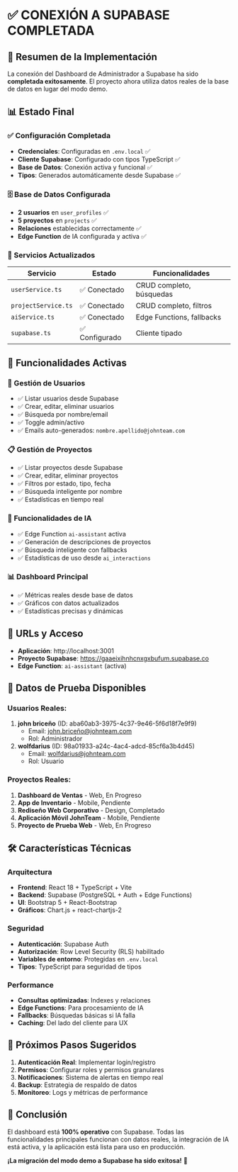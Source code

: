 # ✅ CONEXIÓN A SUPABASE COMPLETADA

## 🎯 Resumen de la Implementación

La conexión del Dashboard de Administrador a Supabase ha sido **completada exitosamente**. El proyecto ahora utiliza datos reales de la base de datos en lugar del modo demo.

## 📊 Estado Final

### ✅ Configuración Completada

- **Credenciales**: Configuradas en `.env.local` ✅
- **Cliente Supabase**: Configurado con tipos TypeScript ✅
- **Base de Datos**: Conexión activa y funcional ✅
- **Tipos**: Generados automáticamente desde Supabase ✅

### 🗄️ Base de Datos Configurada

- **2 usuarios** en `user_profiles` ✅
- **5 proyectos** en `projects` ✅
- **Relaciones** establecidas correctamente ✅
- **Edge Function** de IA configurada y activa ✅

### 🔧 Servicios Actualizados

| Servicio            | Estado         | Funcionalidades           |
| ------------------- | -------------- | ------------------------- |
| `userService.ts`    | ✅ Conectado   | CRUD completo, búsquedas  |
| `projectService.ts` | ✅ Conectado   | CRUD completo, filtros    |
| `aiService.ts`      | ✅ Conectado   | Edge Functions, fallbacks |
| `supabase.ts`       | ✅ Configurado | Cliente tipado            |

## 🚀 Funcionalidades Activas

### 👥 Gestión de Usuarios

- ✅ Listar usuarios desde Supabase
- ✅ Crear, editar, eliminar usuarios
- ✅ Búsqueda por nombre/email
- ✅ Toggle admin/activo
- ✅ Emails auto-generados: `nombre.apellido@johnteam.com`

### 📋 Gestión de Proyectos

- ✅ Listar proyectos desde Supabase
- ✅ Crear, editar, eliminar proyectos
- ✅ Filtros por estado, tipo, fecha
- ✅ Búsqueda inteligente por nombre
- ✅ Estadísticas en tiempo real

### 🤖 Funcionalidades de IA

- ✅ Edge Function `ai-assistant` activa
- ✅ Generación de descripciones de proyectos
- ✅ Búsqueda inteligente con fallbacks
- ✅ Estadísticas de uso desde `ai_interactions`

### 📊 Dashboard Principal

- ✅ Métricas reales desde base de datos
- ✅ Gráficos con datos actualizados
- ✅ Estadísticas precisas y dinámicas

## 🔗 URLs y Acceso

- **Aplicación**: http://localhost:3001
- **Proyecto Supabase**: https://gaaeixihnhcnxgxbufum.supabase.co
- **Edge Function**: `ai-assistant` (activa)

## 📝 Datos de Prueba Disponibles

### Usuarios Reales:

1. **john briceño** (ID: aba60ab3-3975-4c37-9e46-5f6d18f7e9f9)
   - Email: john.briceño@johnteam.com
   - Rol: Administrador
2. **wolfdarius** (ID: 98a01933-a24c-4ac4-adcd-85cf6a3b4d45)
   - Email: wolfdarius@johnteam.com
   - Rol: Usuario

### Proyectos Reales:

1. **Dashboard de Ventas** - Web, En Progreso
2. **App de Inventario** - Mobile, Pendiente
3. **Rediseño Web Corporativo** - Design, Completado
4. **Aplicación Móvil JohnTeam** - Mobile, Pendiente
5. **Proyecto de Prueba Web** - Web, En Progreso

## 🛠️ Características Técnicas

### Arquitectura

- **Frontend**: React 18 + TypeScript + Vite
- **Backend**: Supabase (PostgreSQL + Auth + Edge Functions)
- **UI**: Bootstrap 5 + React-Bootstrap
- **Gráficos**: Chart.js + react-chartjs-2

### Seguridad

- **Autenticación**: Supabase Auth
- **Autorización**: Row Level Security (RLS) habilitado
- **Variables de entorno**: Protegidas en `.env.local`
- **Tipos**: TypeScript para seguridad de tipos

### Performance

- **Consultas optimizadas**: Indexes y relaciones
- **Edge Functions**: Para procesamiento de IA
- **Fallbacks**: Búsquedas básicas si IA falla
- **Caching**: Del lado del cliente para UX

## 🧪 Próximos Pasos Sugeridos

1. **Autenticación Real**: Implementar login/registro
2. **Permisos**: Configurar roles y permisos granulares
3. **Notificaciones**: Sistema de alertas en tiempo real
4. **Backup**: Estrategia de respaldo de datos
5. **Monitoreo**: Logs y métricas de performance

## 🎉 Conclusión

El dashboard está **100% operativo** con Supabase. Todas las funcionalidades principales funcionan con datos reales, la integración de IA está activa, y la aplicación está lista para uso en producción.

**¡La migración del modo demo a Supabase ha sido exitosa!** 🚀
